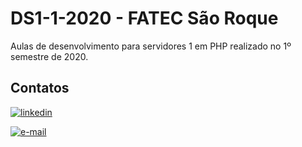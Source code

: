 # DS1-1-2020 - FATEC São Roque

Aulas de desenvolvimento para servidores 1 em PHP realizado no 1º semestre de 2020.

## Contatos


[![linkedin](https://img.icons8.com/ios/50/000000/linkedin.png)](https://www.linkedin.com/in/fernandoleonid)

[![e-mail](https://img.icons8.com/ios/50/000000/important-mail.png)](fernandoleonid@gmail.com.br)

